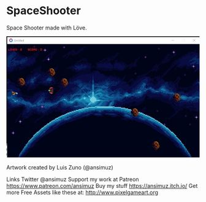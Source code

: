 # SpaceShooter
Space Shooter made with Löve.

![This is an image](SharedScreenshot.jpg)

Artwork created by Luis Zuno (@ansimuz)

Links
Twitter @ansimuz
Support my work at Patreon https://www.patreon.com/ansimuz
Buy my stuff https://ansimuz.itch.io/
Get more Free Assets like these at: http://www.pixelgameart.org
